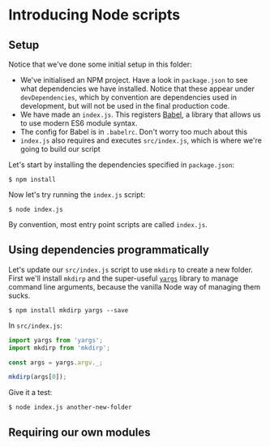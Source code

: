 # Introducing Node scripts

## Setup

Notice that we've done some initial setup in this folder:

- We've initialised an NPM project. Have a look in `package.json` to see what dependencies we have installed. Notice
that these appear under `devDependencies`, which by convention are dependencies used in development, but will not be
used in the final production code.
- We have made an `index.js`. This registers [Babel](https://babeljs.io), a library that allows us to use modern 
ES6 module syntax.
- The config for Babel is in `.babelrc`. Don't worry too much about this
- `index.js` also requires and executes `src/index.js`, which is where we're going to build our script

Let's start by installing the dependencies specified in `package.json`:

```
$ npm install
```

Now let's try running the `index.js` script:

```
$ node index.js
```
 
By convention, most entry point scripts are called `index.js`.

## Using dependencies programmatically

Let's update our `src/index.js` script to use `mkdirp` to create a new folder. First we'll install `mkdirp` and 
the super-useful [`yargs`](http://yargs.js.org/) library to manage command line arguments, because the vanilla Node 
way of managing them sucks.

```
$ npm install mkdirp yargs --save
```

In `src/index.js`:

```js
import yargs from 'yargs';
import mkdirp from 'mkdirp';

const args = yargs.argv._;

mkdirp(args[0]);
```

Give it a test:

```
$ node index.js another-new-folder
```

## Requiring our own modules

